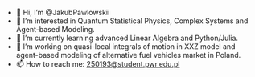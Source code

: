 - 👋 Hi, I’m @JakubPawlowskii
- 👀 I’m interested in Quantum Statistical Physics, Complex Systems and Agent-based Modeling.
- 🌱 I’m currently learning advanced Linear Algebra and Python/Julia.
- 🌱 I’m working on quasi-local integrals of motion in XXZ model and agent-based modeling of alternative fuel vehicles market in Poland.
- 📫 How to reach me: 250193@student.pwr.edu.pl

<!---
JakubPawlowskii/JakubPawlowskii is a ✨ special ✨ repository because its `README.md` (this file) appears on your GitHub profile.
You can click the Preview link to take a look at your changes.
--->
